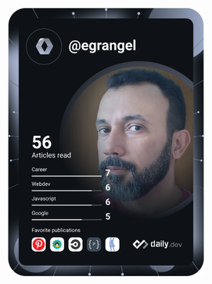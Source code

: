 <a href="https://app.daily.dev/DailyDevTips"><img src="https://github.com/egrangel/egrangel/blob/master/devcard.svg" width="400" alt="Edimar Rangel's Dev Card"/></a>


<!--
**egrangel/egrangel** is a ✨ _special_ ✨ repository because its `README.md` (this file) appears on your GitHub profile.

Here are some ideas to get you started:

- 🔭 I’m currently working on ...
- 🌱 I’m currently learning ...
- 👯 I’m looking to collaborate on ...
- 🤔 I’m looking for help with ...
- 💬 Ask me about ...
- 📫 How to reach me: ...
- 😄 Pronouns: ...
- ⚡ Fun fact: ...
-->
